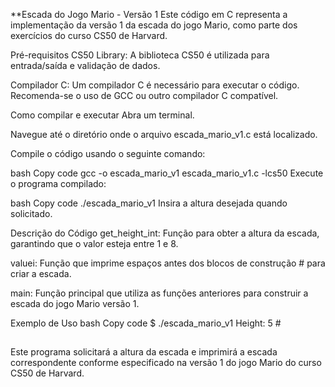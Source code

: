 **Escada do Jogo Mario - Versão 1
Este código em C representa a implementação da versão 1 da escada do jogo Mario, como parte dos exercícios do curso CS50 de Harvard.

Pré-requisitos
CS50 Library: A biblioteca CS50 é utilizada para entrada/saída e validação de dados.

Compilador C: Um compilador C é necessário para executar o código. Recomenda-se o uso de GCC ou outro compilador C compatível.

Como compilar e executar
Abra um terminal.

Navegue até o diretório onde o arquivo escada_mario_v1.c está localizado.

Compile o código usando o seguinte comando:

bash
Copy code
gcc -o escada_mario_v1 escada_mario_v1.c -lcs50
Execute o programa compilado:

bash
Copy code
./escada_mario_v1
Insira a altura desejada quando solicitado.

Descrição do Código
get_height_int: Função para obter a altura da escada, garantindo que o valor esteja entre 1 e 8.

valuei: Função que imprime espaços antes dos blocos de construção # para criar a escada.

main: Função principal que utiliza as funções anteriores para construir a escada do jogo Mario versão 1.

Exemplo de Uso
bash
Copy code
$ ./escada_mario_v1
Height: 5
    #
   ##
  ###
 ####
#####
Este programa solicitará a altura da escada e imprimirá a escada correspondente conforme especificado na versão 1 do jogo Mario do curso CS50 de Harvard.
